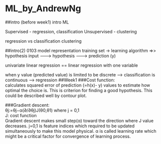 # ML_by_AndrewNg

##intro (before week1)
intro ML

Supervised - regression, classification
Unsupervised - clustering 

regression vs classification
clustering 

##intro(2)
0103
model representation
training set -> learning algorithm =>> hypothesis
            input ---> hypothesis ---> prediction (y)

univariate linear regression == linear regression with one variable

when y value (predicted value) is limited to be discrete --> classification
							   is continuous --> regression
##Week1	
###Cost function:   
calculates squared error of prediction (=h(x)- y) values to estimate how optimal the choice is. This is criterion for finding a good hypothesis. This could be described well by contour plot.

###Gradient descent:   
θj:=θj−α(∂/∂θj)J(θ0,θ1) where j = 0,1    
J: cost function  
Gradient descent makes small step(α) toward the direction where J value decreases. j=0,1 is feature indices which required to be updated simultaneously to make this model physical. α is called learning rate which might be a critical factor for convergence of learning process.

